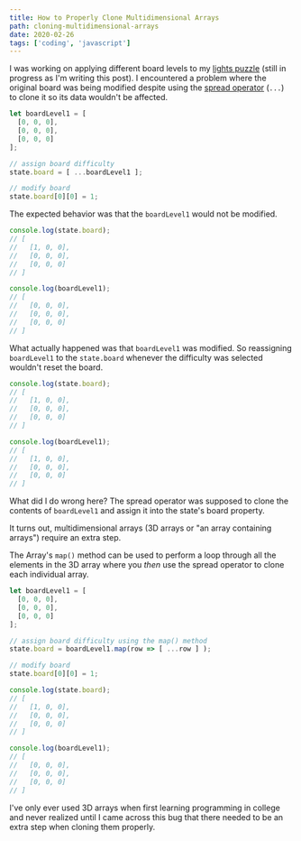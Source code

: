 ```yaml
---
title: How to Properly Clone Multidimensional Arrays
path: cloning-multidimensional-arrays
date: 2020-02-26
tags: ['coding', 'javascript']
---
```


I was working on applying different board levels to my [lights puzzle](https://github.com/Dana94/lights-puzzle) (still in progress as I'm writing this post). I encountered a problem where the original board was being modified despite using the [spread operator](https://developer.mozilla.org/en-US/docs/Web/JavaScript/Reference/Operators/Spread_syntax) (`...`) to clone it so its data wouldn't be affected.

```js
let boardLevel1 = [
  [0, 0, 0],
  [0, 0, 0],
  [0, 0, 0]
];

// assign board difficulty
state.board = [ ...boardLevel1 ];

// modify board
state.board[0][0] = 1;
```

The expected behavior was that the `boardLevel1` would not be modified.
```js
console.log(state.board);
// [
//   [1, 0, 0],
//   [0, 0, 0],
//   [0, 0, 0]
// ]

console.log(boardLevel1);
// [
//   [0, 0, 0],
//   [0, 0, 0],
//   [0, 0, 0]
// ]
```

What actually happened was that `boardLevel1` was modified. So reassigning `boardLevel1` to the `state.board` whenever the difficulty was selected wouldn't reset the board.

```js
console.log(state.board);
// [
//   [1, 0, 0],
//   [0, 0, 0],
//   [0, 0, 0]
// ]

console.log(boardLevel1);
// [
//   [1, 0, 0],
//   [0, 0, 0],
//   [0, 0, 0]
// ]
```

What did I do wrong here? The spread operator was supposed to clone the contents of `boardLevel1` and assign it into the state's board property.

It turns out, multidimensional arrays (3D arrays or "an array containing arrays") require an extra step.

The Array's `map()` method can be used to perform a loop through all the elements in the 3D array where you _then_ use the spread operator to clone each individual array.

```js
let boardLevel1 = [
  [0, 0, 0],
  [0, 0, 0],
  [0, 0, 0]
];

// assign board difficulty using the map() method
state.board = boardLevel1.map(row => [ ...row ] );

// modify board
state.board[0][0] = 1;
```

```js
console.log(state.board);
// [
//   [1, 0, 0],
//   [0, 0, 0],
//   [0, 0, 0]
// ]

console.log(boardLevel1);
// [
//   [0, 0, 0],
//   [0, 0, 0],
//   [0, 0, 0]
// ]
```

I've only ever used 3D arrays when first learning programming in college and never realized until I came across this bug that there needed to be an extra step when cloning them properly.

<!-- [Found a typo or problem? Edit this page.](https://github.com/Dana94/website/blob/master/blog/2019-07-07-open-source.md) -->
